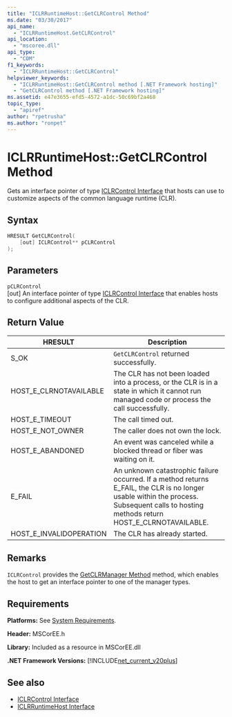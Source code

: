 ```yaml
---
title: "ICLRRuntimeHost::GetCLRControl Method"
ms.date: "03/30/2017"
api_name: 
  - "ICLRRuntimeHost.GetCLRControl"
api_location: 
  - "mscoree.dll"
api_type: 
  - "COM"
f1_keywords: 
  - "ICLRRuntimeHost::GetCLRControl"
helpviewer_keywords: 
  - "ICLRRuntimeHost::GetCLRControl method [.NET Framework hosting]"
  - "GetCLRControl method [.NET Framework hosting]"
ms.assetid: e47e3655-efd5-4572-a1dc-50c69bf2a468
topic_type: 
  - "apiref"
author: "rpetrusha"
ms.author: "ronpet"
---
```

# ICLRRuntimeHost::GetCLRControl Method
Gets an interface pointer of type [ICLRControl Interface](../../../../docs/framework/unmanaged-api/hosting/iclrcontrol-interface.md) that hosts can use to customize aspects of the common language runtime (CLR).  
  
## Syntax  
  
```cpp  
HRESULT GetCLRControl(  
    [out] ICLRControl** pCLRControl  
);  
```  
  
## Parameters  
 `pCLRControl`  
 [out] An interface pointer of type [ICLRControl Interface](../../../../docs/framework/unmanaged-api/hosting/iclrcontrol-interface.md) that enables hosts to configure additional aspects of the CLR.  
  
## Return Value  
  
|HRESULT|Description|  
|-------------|-----------------|  
|S_OK|`GetCLRControl` returned successfully.|  
|HOST_E_CLRNOTAVAILABLE|The CLR has not been loaded into a process, or the CLR is in a state in which it cannot run managed code or process the call successfully.|  
|HOST_E_TIMEOUT|The call timed out.|  
|HOST_E_NOT_OWNER|The caller does not own the lock.|  
|HOST_E_ABANDONED|An event was canceled while a blocked thread or fiber was waiting on it.|  
|E_FAIL|An unknown catastrophic failure occurred. If a method returns E_FAIL, the CLR is no longer usable within the process. Subsequent calls to hosting methods return HOST_E_CLRNOTAVAILABLE.|  
|HOST_E_INVALIDOPERATION|The CLR has already started.|  
  
## Remarks  
 `ICLRControl` provides the [GetCLRManager Method](../../../../docs/framework/unmanaged-api/hosting/iclrcontrol-getclrmanager-method.md) method, which enables the host to get an interface pointer to one of the manager types.  
  
## Requirements  
 **Platforms:** See [System Requirements](../../../../docs/framework/get-started/system-requirements.md).  
  
 **Header:** MSCorEE.h  
  
 **Library:** Included as a resource in MSCorEE.dll  
  
 **.NET Framework Versions:** [!INCLUDE[net_current_v20plus](../../../../includes/net-current-v20plus-md.md)]  
  
## See also

- [ICLRControl Interface](../../../../docs/framework/unmanaged-api/hosting/iclrcontrol-interface.md)
- [ICLRRuntimeHost Interface](../../../../docs/framework/unmanaged-api/hosting/iclrruntimehost-interface.md)
